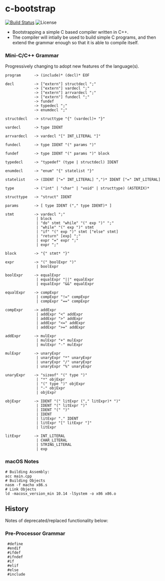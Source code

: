 # c-bootstrap

[![Build Status](https://travis-ci.com/acwilson96/c-bootstrap.svg?branch=master)](https://travis-ci.com/acwilson96/c-bootstrap)
![License](https://img.shields.io/badge/License-MIT-brightgreen.svg)

* Bootstrapping a simple C based compiler written in C++.
* The compiler will intially be used to build simple C programs, and then extend the grammar enough so that it is able to compile itself.

### Mini-C/C++ Grammar
Progressively changing to adopt new features of the language(s).
```
program      -> (include)* (decl)* EOF

decl         -> ["extern"] structdecl ";"
             -> ["extern"] vardecl ";"
             -> ["extern"] arrvardecl ";"
             -> ["extern"] fundecl ";"
             -> fundef
             -> typedecl ";"
             -> enumdecl ";"

structdecl   -> structtype "{" (vardecl)+ "}"

vardecl      -> type IDENT

arrvardecl   -> vardecl "[" INT_LITERAL "]"

fundecl      -> type IDENT "(" params ")"

fundef       -> type IDENT "(" params ")" block

typedecl     -> "typedef" (type | structdecl) IDENT

enumdecl     -> "enum" "{" statelist "}"

statelist    -> (IDENT ["=" INT_LITERAL] ",")* IDENT ["=" INT_LITERAL]

type         -> ("int" | "char" | "void" | structtype) (ASTERIX)*

structtype   -> "struct" IDENT

params       -> [ type IDENT ("," type IDENT)* ]

stmt         -> vardecl ";"
              | block
              | "do" stmt "while" "(" exp ")" ";"
              | "while" "(" exp ")" stmt
              | "if" "(" exp ")" stmt ["else" stmt]
              | "return" [exp] ";"
              | expr "=" expr ";"
              | expr ";"

block        -> "{" stmt* "}"

expr         -> "(" boolExpr ")"
              | boolExpr

boolExpr     -> equalExpr
              | equalExpr "||" equalExpr
              | equalExpr "&&" equalExpr

equalExpr    -> compExpr
              | compExpr "!=" compExpr
              | compExpr "==" compExpr

compExpr     -> addExpr
              | addExpr "<" addExpr
              | addExpr ">" addExpr
              | addExpr "<=" addExpr
              | addExpr ">=" addExpr

addExpr      -> mulExpr
              | mulExpr "+" mulExpr
              | mulExpr "-" mulExpr

mulExpr      -> unaryExpr
              | unaryExpr "*" unaryExpr
              | unaryExpr "/" unaryExpr
              | unaryExpr "%" unaryExpr

unaryExpr    -> "sizeof" "(" type ")"
              | "*" objExpr
              | "(" type ")" objExpr
              | "-" objExpr
              | objExpr

objExpr      -> IDENT "(" litExpr ("," litExpr)* ")"
              | IDENT "(" litExpr ")"
              | IDENT "(" ")"
              | IDENT
              | litExpr "." IDENT
              | litExpr "[" litExpr "]"
              | litExpr

litExpr      -> INT_LITERAL
              | CHAR_LITERAL
              | STRING_LITERAL
              | exp
```

### macOS Notes
```
# Building Assembly:
acc main.cpp
# Building Objects
nasm -f macho x86.s
# Link Objects
ld -macosx_version_min 10.14 -lSystem -o x86 x86.o
```

## History

Notes of deprecated/replaced functionality below:

### Pre-Processor Grammar
```
 #define
 #endif
 #ifdef
 #ifndef
 #if
 #elif
 #else
 #include
```